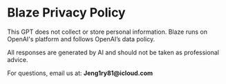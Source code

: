 <!DOCTYPE html>
<html lang="en">
<head>
  <meta charset="UTF-8">
  <title>Blaze Privacy Policy</title>
</head>
<body>
  <h1>Blaze Privacy Policy</h1>

  <p>This GPT does not collect or store personal information. Blaze runs on OpenAI's platform and follows OpenAI’s data policy.</p>

  <p>All responses are generated by AI and should not be taken as professional advice.</p>

  <p>For questions, email us at: <strong>Jeng1ry81@icloud.com</strong></p>
</body>
</html>
